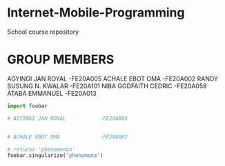 # Internet-Mobile-Programming
School course repository

# GROUP MEMBERS

AGYINGI JAN ROYAL           -FE20A005
ACHALE EBOT OMA             -FE20A002
RANDY SUSUNG N. KWALAR      -FE20A101
NIBA GODFAITH CEDRIC        -FE20A058
ATABA EMMANUEL              -FE20A013


```python
import foobar

# AGYINGI JAN ROYAL           -FE20A005


# ACHALE EBOT OMA             -FE20A002

# returns 'phenomenon'
foobar.singularize('phenomena')
```
